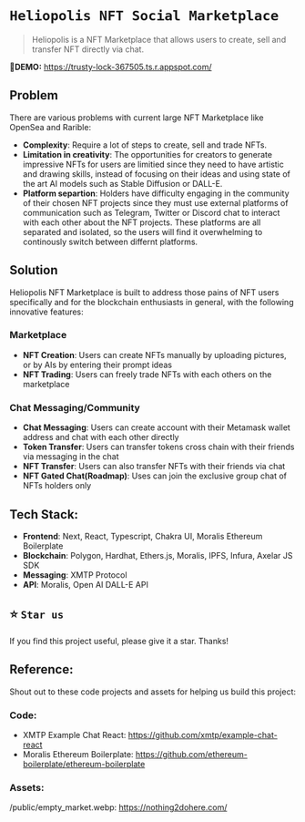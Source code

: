 # `Heliopolis NFT Social Marketplace`

> Heliopolis is a NFT Marketplace that allows users to create, sell and transfer NFT directly via chat.

🚀**DEMO:** https://trusty-lock-367505.ts.r.appspot.com/

## Problem

There are various problems with current large NFT Marketplace like OpenSea and Rarible:

+ **Complexity**: Require a lot of steps to create, sell and trade NFTs.
+ **Limitation in creativity**: The opportunities for creators to generate impressive NFTs for users are limitied since they need to have artistic and drawing skills, instead of focusing on their ideas and using state of the art AI models such as Stable Diffusion or DALL-E.
+ **Platform separtion**: Holders have difficulty engaging in the community of their chosen NFT projects since they must use external platforms of communication such as Telegram, Twitter or Discord chat to interact with each other about the NFT projects. These platforms are all separated and isolated, so the users will find it overwhelming to continously switch between differnt platforms. 


## Solution

Heliopolis NFT Marketplace is built to address those pains of NFT users specifically and for the blockchain enthusiasts in general, with the following innovative features:

### Marketplace
+ **NFT Creation**: Users can create NFTs manually by uploading pictures, or by AIs by entering their prompt ideas
+ **NFT Trading**: Users can freely trade NFTs with each others on the marketplace

### Chat Messaging/Community
+ **Chat Messaging**: Users can create account with their Metamask wallet address and chat with each other directly
+ **Token Transfer**: Users can transfer tokens cross chain with their friends via messaging in the chat
+ **NFT Transfer**: Users can also transfer NFTs with their friends via chat
+ **NFT Gated Chat(Roadmap)**: Uses can join the exclusive group chat of NFTs holders only

## Tech Stack:
+ **Frontend**: Next, React, Typescript, Chakra UI, Moralis Ethereum Boilerplate
+ **Blockchain**: Polygon, Hardhat, Ethers.js, Moralis, IPFS, Infura, Axelar JS SDK
+ **Messaging**: XMTP Protocol
+ **API**: Moralis, Open AI DALL-E API


## ⭐️ `Star us`

If you find this project useful, please give it a star. Thanks!


## Reference:
Shout out to these code projects and assets for helping us build this project:

### Code:
- XMTP Example Chat React: https://github.com/xmtp/example-chat-react
- Moralis Ethereum Boilerplate: https://github.com/ethereum-boilerplate/ethereum-boilerplate

### Assets: 
/public/empty_market.webp: https://nothing2dohere.com/

